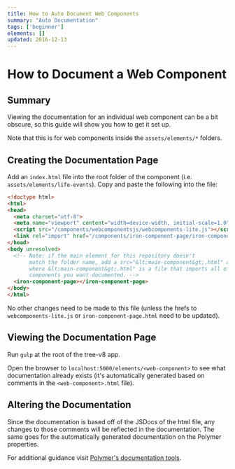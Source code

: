 ```yaml
---
title: How to Auto Document Web Components
summary: "Auto Documentation"
tags: ['beginner']
elements: []
updated: 2016-12-13
---
```


<style>
.demo {
  background-color: #ccc;
  padding: 4px;
  margin: 12px;
}

.demo div {
  background-color: white;
  padding: 12px;
  margin: 4px;
}

.tall {
  height: 124px;
}

.demo.vertical {
  height: 250px;
}

demo-tabs::shadow #results {
  width: 40%;
  max-width: initial;
}

table {
  margin: 16px 20px;
}
td,th {
  padding 0px 8px;
}
</style>

# How to Document a Web Component


## Summary
Viewing the documentation for an individual web component can be a bit obscure, so this guide will show you how to get it set up.

Note that this is for web components inside the `assets/elements/*` folders.

## Creating the Documentation Page
Add an `index.html` file into the root folder of the component (i.e. `assets/elements/life-events`). Copy and paste the following into the file:

```html
<!doctype html>
<html>
<head>
  <meta charset="utf-8">
  <meta name="viewport" content="width=device-width, initial-scale=1.0">
  <script src="/components/webcomponentsjs/webcomponents-lite.js"></script>
  <link rel="import" href="/components/iron-component-page/iron-component-page.html">
</head>
<body unresolved>
  <!-- Note: if the main element for this repository doesn't
       match the folder name, add a src="&lt;main-component&gt;.html" attribute,
       where &lt;main-component&gt;.html" is a file that imports all of the
       components you want documented. -->
  <iron-component-page></iron-component-page>
</body>
</html>
```

No other changes need to be made to this file (unless the hrefs to `webcomponents-lite.js` or `iron-component-page.html` need to be updated).


## Viewing the Documentation Page
Run `gulp` at the root of the tree-v8 app.

Open the browser to `localhost:5000/elements/<web-component>` to see what documentation already exists (it's automatically generated based on comments in the `<web-component>.html` file).


## Altering the Documentation
Since the documentation is based off of the JSDocs of the html file, any changes to those comments will be reflected in the documentation. The same goes for the automatically generated documentation on the Polymer properties.

For additional guidance visit [Polymer's documentation tools](https://www.polymer-project.org/1.0/docs/tools/documentation).
